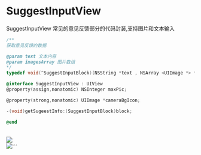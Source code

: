 # SuggestInputView
SuggestInputView 常见的意见反馈部分的代码封装,支持图片和文本输入 
 

````objectivec
/**
获取意见反馈的数据

@param text 文本内容
@param imagesArray 图片数组
*/
typedef void(^SuggestInputBlock)(NSString *text , NSArray <UIImage *> * imagesArray );

@interface SuggestInputView : UIView
@property(assign,nonatomic) NSInteger maxPic;

@property(strong,nonatomic) UIImage *cameraBgIcon;

-(void)getSugeestInfo:(SuggestInputBlock)block;

@end
````


<br>![](https://github.com/tpctt/SuggestInputView/tree/master/img/1.png)
<br>![](https://github.com/tpctt/SuggestInputView/tree/master/img/2.png)```

